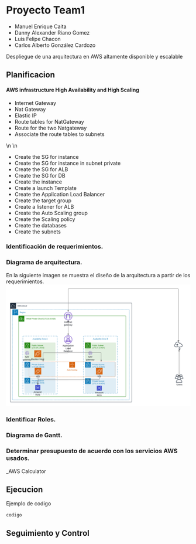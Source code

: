 # Proyecto Team1

- Manuel Enrique Caita				
- Danny Alexander Riano Gomez				
- Luis Felipe Chacon				
- Carlos Alberto González Cardozo				

Despliegue de una arquitectura en AWS altamente disponible y escalable

## Planificacion

#### AWS infrastructure High Availability and High Scaling
* Internet Gateway
* Nat Gateway
* Elastic IP
* Route tables for NatGateway
* Route for the two Natgateway
* Associate the route tables to subnets



\n
\n



>
> 


>

  

* Create the SG for instance
* Create the SG for instance in subnet private
* Create the SG for ALB
* Create the SG for DB
* Create the instance
* Create a launch Template
* Create the Application Load Balancer
* Create the target group
* Create a listener for ALB
* Create the Auto Scaling group
* Create the Scaling policy
* Create the databases
* Create the subnets





### Identificación de requerimientos.

### Diagrama de arquitectura.
En la siguiente imagen se muestra el diseño de la arquitectura a partir de los requerimientos.
![arquitectura](img/Arquitectura.png)
  
### Identificar Roles.
### Diagrama de Gantt.
### Determinar presupuesto de acuerdo con los servicios AWS usados.
_AWS Calculator

## Ejecucion
Ejemplo de codigo
```
codigo
```

## Seguimiento y Control
